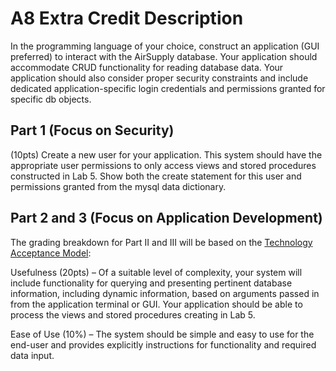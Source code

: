 # A8 Extra Credit Description

In the programming language of your choice, construct an application (GUI preferred) to interact with the AirSupply database. Your application should accommodate CRUD functionality for reading database data. Your application should also consider proper security constraints and include dedicated application-specific login credentials and permissions granted for specific db objects.

## Part 1 (Focus on Security)

(10pts) Create a new user for your application. This system should have the appropriate user permissions to only access views and stored procedures constructed in Lab 5. Show both the create statement for this user and permissions granted from the mysql data dictionary.

## Part 2 and 3 (Focus on Application Development)

The grading breakdown for Part II and III will be based on the [Technology Acceptance Model](https://en.wikipedia.org/wiki/Technology_acceptance_model):

Usefulness (20pts) – Of a suitable level of complexity, your system will include functionality for querying and presenting pertinent database information, including dynamic information, based on arguments passed in from the application terminal or GUI. Your application should be able to process the views and stored procedures creating in Lab 5.

Ease of Use (10%) – The system should be simple and easy to use for the end-user and provides explicitly instructions for functionality and required data input.
